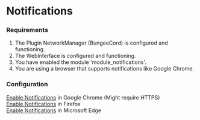 # Notifications

### Requirements

1. The Plugin NetworkManager \(BungeeCord\) is configured and functioning.
2. The WebInterface is configured and functioning.
3. You have enabled the module 'module\_notifications'.
4. You are using a browser that supports notifications like Google Chrome.

### Configuration

[Enable Notifications](https://support.google.com/chrome/answer/3220216?co=GENIE.Platform%3DDesktop&hl=en) in Google Chrome \(Might require HTTPS\)  
[Enable Notifications](https://support.mozilla.org/en-US/kb/push-notifications-firefox) in Firefox  
[Enable Notifications](https://blogs.windows.com/msedgedev/2016/05/16/web-notifications-microsoft-edge/) in Microsoft Edge

